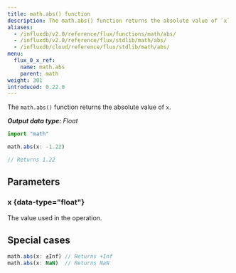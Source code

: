 ```yaml
---
title: math.abs() function
description: The math.abs() function returns the absolute value of `x`.
aliases:
  - /influxdb/v2.0/reference/flux/functions/math/abs/
  - /influxdb/v2.0/reference/flux/stdlib/math/abs/
  - /influxdb/cloud/reference/flux/stdlib/math/abs/
menu:
  flux_0_x_ref:
    name: math.abs
    parent: math
weight: 301
introduced: 0.22.0
---
```


The `math.abs()` function returns the absolute value of `x`.

_**Output data type:** Float_

```js
import "math"

math.abs(x: -1.22)

// Returns 1.22
```

## Parameters

### x {data-type="float"}
The value used in the operation.

## Special cases
```js
math.abs(x: ±Inf) // Returns +Inf
math.abs(x: NaN)  // Returns NaN
```
